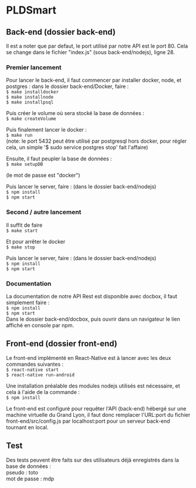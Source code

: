 # PLDSmart

## Back-end (dossier back-end)

Il est a noter que par defaut, le port utilisé par notre API est le port 80. Cela se change dans le fichier "index.js" (sous back-end/nodejs), ligne 28.

### Premier lancement
Pour lancer le back-end, il faut commencer par installer docker, node, et postgres :
dans le dossier back-end/Docker, faire : <br/>
`$ make installdocker` <br/>
`$ make installnode` <br/>
`$ make installpsql` <br/>

Puis créer le volume où sera stocké la base de données : <br/>
`$ make createVolume` <br/>

Puis finalement lancer le docker : <br/>
`$ make run` <br/>
(note: le port 5432 peut être utilisé par postgresql hors docker, pour régler cela, un simple '$ sudo service postgres stop' fait l'affaire)

Ensuite, il faut peupler la base de données : <br/>
`$ make setupDB` <br/>

(le mot de passe est "docker")

Puis lancer le server, faire : (dans le dossier back-end/nodejs) <br/>
`$ npm install` <br/>
`$ npm start`

### Second / autre lancement
Il suffit de faire <br/>
`$ make start`

Et pour arrêter le docker  <br/>
`$ make stop`

Puis lancer le server, faire : (dans le dossier back-end/nodejs) <br/>
`$ npm install` <br/>
`$ npm start`


### Documentation
La documentation de notre API Rest est disponible avec docbox, il faut simplement faire : <br/>
`$ npm install` <br/>
`$ npm start` <br/>
Dans le dossier back-end/docbox, puis ouvrir dans un navigateur le lien affiché en console par npm.

## Front-end (dossier front-end)

Le front-end implémenté en React-Native est à lancer avec les deux commandes suivantes :
</br>
`$ react-native start`  </br>
`$ react-native run-android` </br>

Une installation préalable des modules nodejs utilisés est nécessaire, et cela à l'aide de la commande : </br>
`$ npm install`

Le front-end est configuré pour requêter l'API (back-end) hébergé sur une machine virtuelle du Grand Lyon, il faut donc remplacer l'URL:port du fichier front-end/src/config.js par localhost:port pour un serveur back-end tournant en local.
## Test
Des tests peuvent être faits sur des utilisateurs déjà enregistrés dans la base de données : </br>
pseudo : toto </br>
mot de passe : mdp
